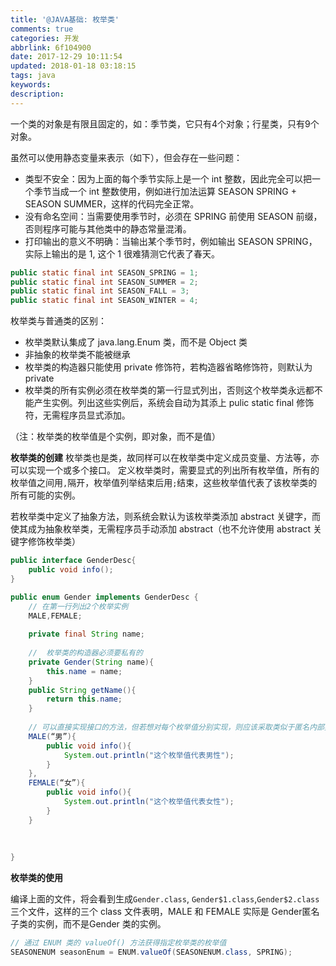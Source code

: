 ```yaml
---
title: '@JAVA基础: 枚举类'
comments: true
categories: 开发
abbrlink: 6f104900
date: 2017-12-29 10:11:54
updated: 2018-01-18 03:18:15
tags: java
keywords:
description:
---
```



一个类的对象是有限且固定的，如：季节类，它只有4个对象；行星类，只有9个对象。

虽然可以使用静态变量来表示（如下），但会存在一些问题：

- 类型不安全：因为上面的每个季节实际上是一个 int 整数，因此完全可以把一个季节当成一个 int 整数使用，例如进行加法运算 SEASON SPRING + SEASON SUMMER，这样的代码完全正常。
- 没有命名空间：当需要使用季节时，必须在 SPRING 前使用 SEASON 前缀，否则程序可能与其他类中的静态常量混淆。
- 打印输出的意义不明确：当输出某个季节时，例如输出 SEASON SPRING，实际上输出的是 1, 这个 1 很难猜测它代表了春天。

```java
public static final int SEASON_SPRING = 1;
public static final int SEASON_SUMMER = 2;
public static final int SEASON_FALL = 3;
public static final int SEASON_WINTER = 4;
```

枚举类与普通类的区别：

- 枚举类默认集成了 java.lang.Enum 类，而不是 Object 类
- 非抽象的枚举类不能被继承
- 枚举类的构造器只能使用 private 修饰符，若构造器省略修饰符，则默认为 private
- 枚举类的所有实例必须在枚举类的第一行显式列出，否则这个枚举类永远都不能产生实例。列出这些实例后，系统会自动为其添上 pulic static final 修饰符，无需程序员显式添加。

（注：枚举类的枚举值是个实例，即对象，而不是值）

**枚举类的创建**
枚举类也是类，故同样可以在枚举类中定义成员变量、方法等，亦可以实现一个或多个接口。
定义枚举类时，需要显式的列出所有枚举值，所有的枚举值之间用`,`隔开，枚举值列举结束后用`;`结束，这些枚举值代表了该枚举类的所有可能的实例。

若枚举类中定义了抽象方法，则系统会默认为该枚举类添加 abstract 关键字，而使其成为抽象枚举类，无需程序员手动添加 abstract（也不允许使用 abstract 关键字修饰枚举类）

```java
public interface GenderDesc{
    public void info();
}

public enum Gender implements GenderDesc {
    // 在第一行列出2个枚举实例
    MALE,FEMALE;
    
    private final String name;
    
    //  枚举类的构造器必须要私有的
    private Gender(String name){
        this.name = name;
    }
    public String getName(){
        return this.name;
    }
    
    // 可以直接实现接口的方法，但若想对每个枚举值分别实现，则应该采取类似于匿名内部类的形式
    MALE(“男”){
        public void info(){
            System.out.println("这个枚举值代表男性");
        }
    },
    FEMALE(“女”){
        public void info(){
            System.out.println("这个枚举值代表女性");
        }
    }
    
    
    
}
```

**枚举类的使用**

编译上面的文件，将会看到生成`Gender.class`, `Gender$1.class`,`Gender$2.class`三个文件，这样的三个 class 文件表明，MALE 和 FEMALE 实际是 Gender匿名子类的实例，而不是Gender 类的实例。

```java
// 通过 ENUM 类的 valueOf() 方法获得指定枚举类的枚举值
SEASONENUM seasonEnum = ENUM.valueOf(SEASONENUM.class, SPRING);
```


